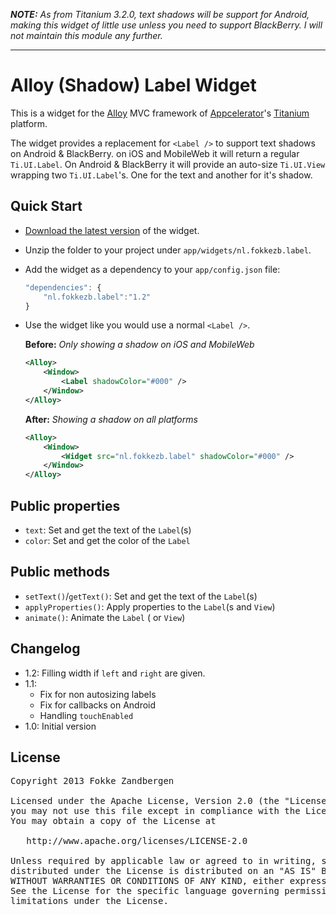 ***NOTE:** As from Titanium 3.2.0, text shadows will be support for Android, making this widget of little use unless you need to support BlackBerry. I will not maintain this module any further.*

---------------------

# Alloy (Shadow) Label Widget
This is a widget for the [Alloy](http://projects.appcelerator.com/alloy/docs/Alloy-bootstrap/index.html) MVC framework of [Appcelerator](http://www.appcelerator.com)'s [Titanium](http://www.appcelerator.com/platform) platform.

The widget provides a replacement for `<Label />` to support text shadows on Android & BlackBerry. on iOS and MobileWeb it will return a regular `Ti.UI.Label`. On Android & BlackBerry it will provide an auto-size `Ti.UI.View` wrapping two `Ti.UI.Label`'s. One for the text and another for it's shadow.

## Quick Start
* [Download the latest version](https://github.com/FokkeZB/nl.fokkezb.label/releases) of the widget.
* Unzip the folder to your project under `app/widgets/nl.fokkezb.label`.
* Add the widget as a dependency to your `app/config.json` file:

    ```javascript
    "dependencies": {
    	"nl.fokkezb.label":"1.2"
    }
    ```

* Use the widget like you would use a normal `<Label />`.

    **Before:** *Only showing a shadow on iOS and MobileWeb*

    ```xml
    <Alloy>
        <Window>
        	<Label shadowColor="#000" />
        </Window>
    </Alloy>
    ```
    
    **After:** *Showing a shadow on all platforms*


    ```xml
    <Alloy>
        <Window>
        	<Widget src="nl.fokkezb.label" shadowColor="#000" />
        </Window>
    </Alloy>
    ```

## Public properties

* `text`: Set and get the text of the `Label`(s)
* `color`: Set and get the color of the `Label`

## Public methods

* `setText()`/`getText()`: Set and get the text of the `Label`(s)
* `applyProperties()`: Apply properties to the `Label`(s and `View`)
* `animate()`: Animate the `Label` ( or `View`)

## Changelog
* 1.2: Filling width if `left` and `right` are given.
* 1.1:
    * Fix for non autosizing labels
    * Fix for callbacks on Android
    * Handling `touchEnabled`
* 1.0: Initial version

## License

<pre>
Copyright 2013 Fokke Zandbergen

Licensed under the Apache License, Version 2.0 (the "License");
you may not use this file except in compliance with the License.
You may obtain a copy of the License at

   http://www.apache.org/licenses/LICENSE-2.0

Unless required by applicable law or agreed to in writing, software
distributed under the License is distributed on an "AS IS" BASIS,
WITHOUT WARRANTIES OR CONDITIONS OF ANY KIND, either express or implied.
See the License for the specific language governing permissions and
limitations under the License.
</pre>
